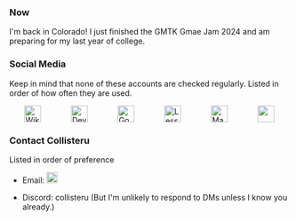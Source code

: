 ### Now

I'm back in Colorado! I just finished the GMTK Gmae Jam 2024 and am preparing for my last year of college.

### Social Media

Keep in mind that none of these accounts are checked regularly. Listed in order of how often they are used.

<div style="display: flex; justify-content: space-around;">
    <a href="https://en.wikipedia.org/wiki/User:Collisteru">
        <img class="icon" src="https://play-lh.googleusercontent.com/htBUaqvBQR9UQ3b1-ouSHFhDGttQkH-eWetEErspYXVa8hOsfmOmj5ZanGg9GF7XAGc" alt="Wikipedia" style="width:auto; height:30px;">
    </a>
    <a href="https://www.deviantart.com/collisteru">
        <img class="icon" src="https://upload.wikimedia.org/wikipedia/commons/f/f5/DeviantArt_logo.png" alt="DeviantArt" style="width:auto; height:30px;">
    </a>  
    <a href="https://www.goodreads.com/user/show/116474755-collisteru">
        <img class="icon" src="https://upload.wikimedia.org/wikipedia/commons/5/5a/Goodreads_logo_-_SuperTinyIcons.svg" alt="Goodreads" style="width:auto; height:30px;">
    </a>
    <a href="https://www.lesswrong.com/users/collisteru">
        <img class="icon" src="https://cdn-1.webcatalog.io/catalog/lesswrong/lesswrong-icon-filled-256.png?v=1714775019500" alt="LessWrong" style="width:auto; height:30px;">
    </a>
    <a href="https://techhub.social/@Collisteru">
        <img class="icon" src="https://upload.wikimedia.org/wikipedia/commons/thumb/4/48/Mastodon_Logotype_%28Simple%29.svg/1024px-Mastodon_Logotype_%28Simple%29.svg.png" alt="Mastodon" style="width:auto; height:30px;">
    </a>  
    <a href="https://puzzling.stackexchange.com/users/75614/collisteru">
        <img class="icon" src="https://upload.wikimedia.org/wikipedia/commons/e/e0/Stack_Exchange_icon.svg" style="width:auto; height:30px;">
    </a>  

</div>


### Contact Collisteru

Listed in order of preference

- Email:     <img  title="email" src="/art/email.png"  style="width:auto; height:20px; border: none;"> 

- Discord: collisteru (But I'm unlikely to respond to DMs unless I know you already.)
